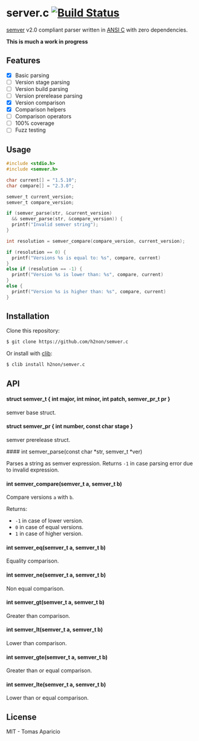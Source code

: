 # server.c [![Build Status](https://travis-ci.org/h2non/semver.c.png)](https://travis-ci.org/h2non/semver.c)

[semver](http://semver.org) v2.0 compliant parser written in [ANSI C](https://en.wikipedia.org/wiki/ANSI_C) with zero dependencies.

**This is much a work in progress**

## Features

- [x] Basic parsing
- [ ] Version stage parsing
- [ ] Version build parsing
- [ ] Version prerelease parsing
- [x] Version comparison
- [x] Comparison helpers
- [ ] Comparison operators
- [ ] 100% coverage
- [ ] Fuzz testing

## Usage

```c
#include <stdio.h>
#include <semver.h>

char current[] = "1.5.10";
char compare[] = "2.3.0";

semver_t current_version;
semver_t compare_version;

if (semver_parse(str, &current_version)
  && semver_parse(str, &compare_version)) {
  printf("Invalid semver string");
}

int resolution = semver_compare(compare_version, current_version);

if (resolution == 0) {
  printf("Versions %s is equal to: %s", compare, current)
}
else if (resolution == -1) {
  printf("Version %s is lower than: %s", compare, current)
}
else {
  printf("Version %s is higher than: %s", compare, current)
}
```

## Installation

Clone this repository:

```bash
$ git clone https://github.com/h2non/semver.c
```

Or install with [clib](https://github.com/clibs/clib):

```bash
$ clib install h2non/semver.c
```

## API

#### struct semver_t { int major, int minor, int patch, semver_pr_t pr }

semver base struct.

#### struct semver_pr { int number, const char stage }

semver prerelease struct.

#### int semver_parse(const char *str, semver_t *ver)

Parses a string as semver expression.
Returns `-1` in case parsing error due to invalid expression.

#### int semver_compare(semver_t a, semver_t b)

Compare versions `a` with `b`.

Returns:
- `-1` in case of lower version.
- `0` in case of equal versions.
- `1` in case of higher version.

#### int semver_eq(semver_t a, semver_t b)

Equality comparison.

#### int semver_ne(semver_t a, semver_t b)

Non equal comparison.

#### int semver_gt(semver_t a, semver_t b)

Greater than comparison.

#### int semver_lt(semver_t a, semver_t b)

Lower than comparison.

#### int semver_gte(semver_t a, semver_t b)

Greater than or equal comparison.

#### int semver_lte(semver_t a, semver_t b)

Lower than or equal comparison.

## License

MIT - Tomas Aparicio
